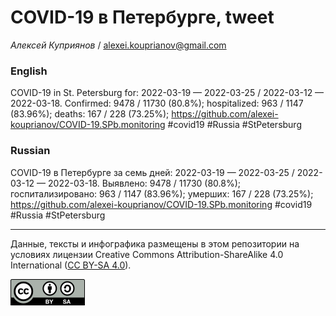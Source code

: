 COVID-19 в Петербурге, tweet
============================

*Алексей Куприянов* /
<a href="mailto:alexei.kouprianov@gmail.com" class="email">alexei.kouprianov@gmail.com</a>

### English

COVID-19 in St. Petersburg for: 2022-03-19 — 2022-03-25 / 2022-03-12 —
2022-03-18. Сonfirmed: 9478 / 11730 (80.8%); hospitalized: 963 / 1147
(83.96%); deaths: 167 / 228 (73.25%);
<a href="https://github.com/alexei-kouprianov/COVID-19.SPb.monitoring" class="uri">https://github.com/alexei-kouprianov/COVID-19.SPb.monitoring</a>
\#covid19 \#Russia \#StPetersburg

### Russian

COVID-19 в Петербурге за семь дней: 2022-03-19 — 2022-03-25 / 2022-03-12
— 2022-03-18. Выявлено: 9478 / 11730 (80.8%); госпитализировано: 963 /
1147 (83.96%); умерших: 167 / 228 (73.25%);
<a href="https://github.com/alexei-kouprianov/COVID-19.SPb.monitoring" class="uri">https://github.com/alexei-kouprianov/COVID-19.SPb.monitoring</a>
\#covid19 \#Russia \#StPetersburg

------------------------------------------------------------------------

Данные, тексты и инфографика размещены в этом репозитории на условиях
лицензии Creative Commons Attribution-ShareAlike 4.0 International ([CC
BY-SA 4.0](https://creativecommons.org/licenses/by-sa/4.0/)).

![](../misc/CC-BY-SA-icon.png "CC-BY-SA")
